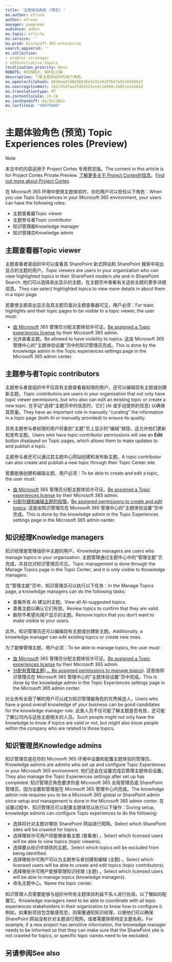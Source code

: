 ```yaml
---
title: '主题体验角色 (预览) '
ms.author: efrene
author: efrene
manager: pamgreen
audience: admin
ms.topic: article
ms.service: ''
ms.prod: microsoft-365-enterprise
search.appverid: ''
ms.collection:
- enabler-strategic
- m365initiative-topics
localization_priority: None
ROBOTS: NOINDEX, NOFOLLOW
description: 了解主题体验中的用户角色。
ms.openlocfilehash: b649ea81d8e5b036e9332e9c87b67a951b5905a7
ms.sourcegitcommit: 162c01dfaa2fdb3225ce4c24964c1065ce22ed5d
ms.translationtype: MT
ms.contentlocale: zh-CN
ms.lasthandoff: 01/25/2021
ms.locfileid: "49975689"
---
```

# <a name="topic-experiences-roles-preview"></a><span data-ttu-id="fdda0-103">主题体验角色 (预览) </span><span class="sxs-lookup"><span data-stu-id="fdda0-103">Topic Experiences roles (Preview)</span></span>

> [!Note] 
> <span data-ttu-id="fdda0-104">本文中的内容适用于 Project Cortex 专用预览版。</span><span class="sxs-lookup"><span data-stu-id="fdda0-104">The content in this article is for Project Cortex Private Preview.</span></span> <span data-ttu-id="fdda0-105">[了解更多关于 Project Cortex的信息](https://aka.ms/projectcortex)。</span><span class="sxs-lookup"><span data-stu-id="fdda0-105">[Find out more about Project Cortex](https://aka.ms/projectcortex).</span></span>


<span data-ttu-id="fdda0-106">在 Microsoft 365 环境中使用主题体验时，你的用户可以担任以下角色：</span><span class="sxs-lookup"><span data-stu-id="fdda0-106">When you use Topic Experiences in your Microsoft 365 environment, your users can have the following roles:</span></span>
-   <span data-ttu-id="fdda0-107">主题查看器</span><span class="sxs-lookup"><span data-stu-id="fdda0-107">Topic viewer</span></span>
-   <span data-ttu-id="fdda0-108">主题参与者</span><span class="sxs-lookup"><span data-stu-id="fdda0-108">Topic contributor</span></span>
-   <span data-ttu-id="fdda0-109">知识管理器</span><span class="sxs-lookup"><span data-stu-id="fdda0-109">Knowledge manager</span></span>
-   <span data-ttu-id="fdda0-110">知识管理员</span><span class="sxs-lookup"><span data-stu-id="fdda0-110">Knowledge admin</span></span>

## <a name="topic-viewer"></a><span data-ttu-id="fdda0-111">主题查看器</span><span class="sxs-lookup"><span data-stu-id="fdda0-111">Topic viewer</span></span>

<span data-ttu-id="fdda0-112">主题查看者是组织中可以查看其 SharePoint 新式网站和 SharePoint 搜索中突出显示的主题的用户。</span><span class="sxs-lookup"><span data-stu-id="fdda0-112">Topic viewers are users in your organization who can view highlighted topics in their SharePoint modern site and in SharePoint Search.</span></span> <span data-ttu-id="fdda0-113">他们可以选择突出显示的主题，在主题页中查看有关这些主题的更多详细信息。</span><span class="sxs-lookup"><span data-stu-id="fdda0-113">They can select highlighted topics to view more details in about them in a topic page.</span></span> 

<span data-ttu-id="fdda0-114">若要使主题突出显示及其主题页面对主题查看器可见，用户必须：</span><span class="sxs-lookup"><span data-stu-id="fdda0-114">For topic highlights and their topic pages to be visible to a topic viewer, the user must:</span></span>
-   <span data-ttu-id="fdda0-115">[由 Microsoft](https://docs.microsoft.com/microsoft-365/knowledge/set-up-topic-experiences#assign-licenses) 365 管理员分配主题体验许可证。</span><span class="sxs-lookup"><span data-stu-id="fdda0-115">[Be assigned a Topic experiences license](https://docs.microsoft.com/microsoft-365/knowledge/set-up-topic-experiences#assign-licenses) by their Microsoft 365 admin.</span></span>
-   <span data-ttu-id="fdda0-116">允许查看主题。</span><span class="sxs-lookup"><span data-stu-id="fdda0-116">Be allowed to have visibility to topics.</span></span> <span data-ttu-id="fdda0-117">这由 Microsoft 365 管理中心的"主题体验设置"页中的知识管理员完成。</span><span class="sxs-lookup"><span data-stu-id="fdda0-117">This is done by the knowledge admin in the Topic experiences settings page in the Microsoft 365 admin center.</span></span>


## <a name="topic-contributors"></a><span data-ttu-id="fdda0-118">主题参与者</span><span class="sxs-lookup"><span data-stu-id="fdda0-118">Topic contributors</span></span>

<span data-ttu-id="fdda0-119">主题参与者是组织中不仅具有主题查看器权限的用户，还可以编辑现有主题或创建新主题。</span><span class="sxs-lookup"><span data-stu-id="fdda0-119">Topic contributors are users in your organization that not only have topic viewer permissions, but who also can edit an existing topic or create a new topic.</span></span> <span data-ttu-id="fdda0-120">在手动"选择"主题页中的信息时，它们 (AI 或手动提供的信息) 以确保其质量。</span><span class="sxs-lookup"><span data-stu-id="fdda0-120">They have an important role in manually “curating” the information in a topic page (both AI or manually provided) to ensure its quality.</span></span>

<span data-ttu-id="fdda0-121">具有主题参与者权限的用户将看到"主题"页上显示的"编辑"按钮，这允许他们更新和发布主题。</span><span class="sxs-lookup"><span data-stu-id="fdda0-121">Users who have topic contributor permissions will see an **Edit** button displayed on Topic pages, which allows them to make updates to and publish a topic.</span></span>

<span data-ttu-id="fdda0-122">主题参与者还可以通过其主题中心网站创建和发布新主题。</span><span class="sxs-lookup"><span data-stu-id="fdda0-122">A topic contributor can also create and publish a new topic through their Topic Center site.</span></span>

<span data-ttu-id="fdda0-123">若要能够创建和编辑主题，用户必须：</span><span class="sxs-lookup"><span data-stu-id="fdda0-123">To be able to create and edit a topic, the user must:</span></span>

-   <span data-ttu-id="fdda0-124">[由 Microsoft](https://docs.microsoft.com/microsoft-365/knowledge/set-up-topic-experiences#assign-licenses) 365 管理员分配主题体验许可证。</span><span class="sxs-lookup"><span data-stu-id="fdda0-124">[Be assigned a Topic experiences license](https://docs.microsoft.com/microsoft-365/knowledge/set-up-topic-experiences#assign-licenses) by their Microsoft 365 admin.</span></span>
-   <span data-ttu-id="fdda0-125">[分配创建和编辑主题的权限](https://docs.microsoft.com/microsoft-365/knowledge/topic-experiences-user-permissions#change-who-has-permissions-to-do-tasks-on-the-topic-center)。</span><span class="sxs-lookup"><span data-stu-id="fdda0-125">[Be assigned permissions to create and edit topics](https://docs.microsoft.com/microsoft-365/knowledge/topic-experiences-user-permissions#change-who-has-permissions-to-do-tasks-on-the-topic-center).</span></span> <span data-ttu-id="fdda0-126">这是由知识管理员在 Microsoft 365 管理中心的"主题体验设置"页中完成。</span><span class="sxs-lookup"><span data-stu-id="fdda0-126">This is done by the knowledge admin in the Topic Experiences settings page in the Microsoft 365 admin center.</span></span>

## <a name="knowledge-managers"></a><span data-ttu-id="fdda0-127">知识经理</span><span class="sxs-lookup"><span data-stu-id="fdda0-127">Knowledge managers</span></span>

<span data-ttu-id="fdda0-128">知识经理是管理组织中主题的用户。</span><span class="sxs-lookup"><span data-stu-id="fdda0-128">Knowledge managers are users who manage topics in your organization.</span></span>  <span data-ttu-id="fdda0-129">主题管理通过主题中心中的"管理主题"页完成，并且仅对知识管理员可见。</span><span class="sxs-lookup"><span data-stu-id="fdda0-129">Topic management is done through the Manage Topics page in the Topic Center, and it is only visible to Knowledge managers.</span></span>

<span data-ttu-id="fdda0-130">在"管理主题"页中，知识管理员可以执行以下任务：</span><span class="sxs-lookup"><span data-stu-id="fdda0-130">In the Manage Topics page, a knowledge managers can do the following tasks:</span></span>
-   <span data-ttu-id="fdda0-131">查看所有 AI 建议的主题。</span><span class="sxs-lookup"><span data-stu-id="fdda0-131">View all AI-suggested topics.</span></span>
-   <span data-ttu-id="fdda0-132">查看主题以确认它们有效。</span><span class="sxs-lookup"><span data-stu-id="fdda0-132">Review topics to confirm that they are valid.</span></span>
-   <span data-ttu-id="fdda0-133">删除不希望向用户显示的主题。</span><span class="sxs-lookup"><span data-stu-id="fdda0-133">Remove topics that you don’t want to make visible to your users.</span></span>


<span data-ttu-id="fdda0-134">此外，知识管理员还可以编辑现有主题或创建新主题。</span><span class="sxs-lookup"><span data-stu-id="fdda0-134">Additionally, a knowledge manager can edit existing topics or create new ones.</span></span>

<span data-ttu-id="fdda0-135">为了能够管理主题，用户必须：</span><span class="sxs-lookup"><span data-stu-id="fdda0-135">To be able to manage topics, the user must:</span></span>
-   <span data-ttu-id="fdda0-136">[由 Microsoft](https://docs.microsoft.com/microsoft-365/knowledge/set-up-topic-experiences#assign-licenses) 365 管理员分配主题体验许可证。</span><span class="sxs-lookup"><span data-stu-id="fdda0-136">[Be assigned a Topic experiences license](https://docs.microsoft.com/microsoft-365/knowledge/set-up-topic-experiences#assign-licenses) by their Microsoft 365 admin.</span></span>
-   <span data-ttu-id="fdda0-137">[分配有管理主题) 。](https://docs.microsoft.com/microsoft-365/knowledge/topic-experiences-user-permissions#change-who-has-permissions-to-do-tasks-on-the-topic-center)</span><span class="sxs-lookup"><span data-stu-id="fdda0-137">[Be assigned permissions to manage topics](https://docs.microsoft.com/microsoft-365/knowledge/topic-experiences-user-permissions#change-who-has-permissions-to-do-tasks-on-the-topic-center)).</span></span> <span data-ttu-id="fdda0-138">这是由知识管理员在 Microsoft 365 管理中心的"主题体验设置"页中完成。</span><span class="sxs-lookup"><span data-stu-id="fdda0-138">This is done by the knowledge admin in the Topic Experiences settings page in the Microsoft 365 admin center.</span></span>

<span data-ttu-id="fdda0-139">对业务有全面了解的用户可以成为知识管理器角色的优秀候选人。</span><span class="sxs-lookup"><span data-stu-id="fdda0-139">Users who have a good overall knowledge of your business can be good candidates for the knowledge manager role.</span></span> <span data-ttu-id="fdda0-140">此类人员不仅可能了解主题是否有效，还可能了解公司内与这些主题相关的人员。</span><span class="sxs-lookup"><span data-stu-id="fdda0-140">Such people might not only have the knowledge to know if topics are valid or not, but might also know people within the company who are related to those topics.</span></span>


## <a name="knowledge-admins"></a><span data-ttu-id="fdda0-141">知识管理员</span><span class="sxs-lookup"><span data-stu-id="fdda0-141">Knowledge admins</span></span>

<span data-ttu-id="fdda0-142">知识管理员是在你的 Microsoft 365 环境中设置和配置主题体验的管理员。</span><span class="sxs-lookup"><span data-stu-id="fdda0-142">Knowledge admins are admins who set up and configure Topic Experiences in your Microsoft 365 environment.</span></span> <span data-ttu-id="fdda0-143">他们还会在设置完成后管理主题体验设置。</span><span class="sxs-lookup"><span data-stu-id="fdda0-143">They also manage the Topic Experiences settings after set up has completed.</span></span> <span data-ttu-id="fdda0-144">知识管理员角色要求你是 Microsoft 365 全局管理员或 SharePoint 管理员，因为设置和管理是在 Microsoft 365 管理中心内完成。</span><span class="sxs-lookup"><span data-stu-id="fdda0-144">The knowledge admin role requires you to be a Microsoft 365 global or SharePoint admin since setup and management is done in the Microsoft 365 admin center.</span></span>
<span data-ttu-id="fdda0-145">在设置过程中，知识管理员可以配置主题体验以执行以下操作：</span><span class="sxs-lookup"><span data-stu-id="fdda0-145">During setup, knowledge admins can configure Topic experiences to do the following:</span></span>

-   <span data-ttu-id="fdda0-146">选择将针对主题对哪些 SharePoint 网站进行爬网。</span><span class="sxs-lookup"><span data-stu-id="fdda0-146">Select which SharePoint sites will be crawled for topics.</span></span>
-   <span data-ttu-id="fdda0-147">选择哪些许可用户将能够查看主题 (查看者) 。</span><span class="sxs-lookup"><span data-stu-id="fdda0-147">Select which licensed users will be able to view topics (topic viewers).</span></span>
-   <span data-ttu-id="fdda0-148">选择要从标识中排除的主题。</span><span class="sxs-lookup"><span data-stu-id="fdda0-148">Select which topics will be excluded from being identified.</span></span>
-   <span data-ttu-id="fdda0-149">选择哪些许可用户可以为主题参与者创建和编辑 (主题) 。</span><span class="sxs-lookup"><span data-stu-id="fdda0-149">Select which licensed users will be able to create and edit topics (topic contributors).</span></span>
-   <span data-ttu-id="fdda0-150">选择哪些许可用户能够管理知识经理 (主题) 。</span><span class="sxs-lookup"><span data-stu-id="fdda0-150">Select which licensed users will be able to manage topics (knowledge managers).</span></span>
-   <span data-ttu-id="fdda0-151">命名主题中心。</span><span class="sxs-lookup"><span data-stu-id="fdda0-151">Name the topic center.</span></span>

<span data-ttu-id="fdda0-152">知识管理人员需要能够与组织中所有主题体验利益干系人进行协调，以了解如何配置它。</span><span class="sxs-lookup"><span data-stu-id="fdda0-152">Knowledge managers need to be able to coordinate with all topic experiences stakeholders in their organization to know how to configure it.</span></span> <span data-ttu-id="fdda0-153">例如，如果新项目包含敏感信息，则需要通知知识经理，以便他们可以确保 SharePoint 网站没有针对主题进行爬网，或者需要排除特定主题名称。</span><span class="sxs-lookup"><span data-stu-id="fdda0-153">For example, if a new project has sensitive information, the knowledge manager needs to be informed so that they can make sure that the SharePoint site is not crawled for topics, or specific topic names need to be excluded.</span></span>


## <a name="see-also"></a><span data-ttu-id="fdda0-154">另请参阅</span><span class="sxs-lookup"><span data-stu-id="fdda0-154">See also</span></span>

